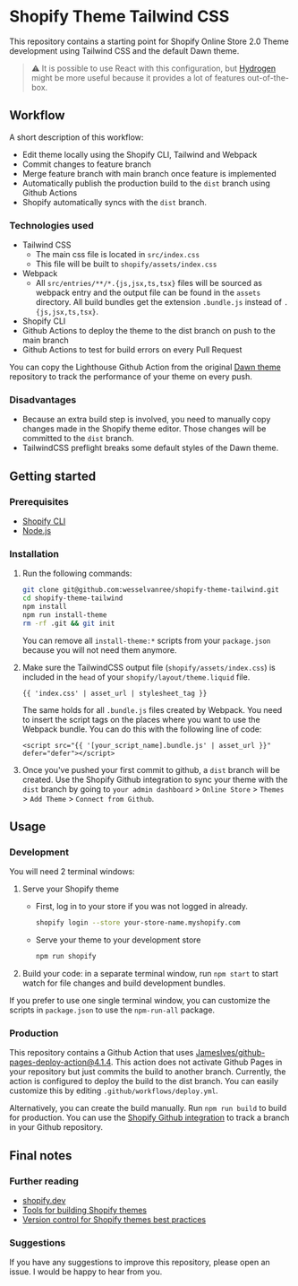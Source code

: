 # Shopify Theme Tailwind CSS

This repository contains a starting point for Shopify Online Store 2.0 Theme
development using Tailwind CSS and the default Dawn theme.

> :warning: It is possible to use React with this configuration, but
> [Hydrogen](https://hydrogen.shopify.dev/) might be more useful because it
> provides a lot of features out-of-the-box.

## Workflow

A short description of this workflow:

- Edit theme locally using the Shopify CLI, Tailwind and Webpack
- Commit changes to feature branch
- Merge feature branch with main branch once feature is implemented
- Automatically publish the production build to the `dist` branch using Github
  Actions
- Shopify automatically syncs with the `dist` branch.

### Technologies used

- Tailwind CSS
  - The main css file is located in `src/index.css`
  - This file will be built to `shopify/assets/index.css`
- Webpack
  - All `src/entries/**/*.{js,jsx,ts,tsx}` files will be sourced as webpack
    entry and the output file can be found in the `assets` directory. All build
    bundles get the extension `.bundle.js` instead of `.{js,jsx,ts,tsx}`.
- Shopify CLI
- Github Actions to deploy the theme to the dist branch on push to the main
  branch
- Github Actions to test for build errors on every Pull Request

You can copy the Lighthouse Github Action from the original
[Dawn theme](https://github.com/Shopify/dawn) repository to track the
performance of your theme on every push.

### Disadvantages

- Because an extra build step is involved, you need to manually copy changes
  made in the Shopify theme editor. Those changes will be committed to the
  `dist` branch.
- TailwindCSS preflight breaks some default styles of the Dawn theme.

## Getting started

### Prerequisites

- [Shopify CLI](https://shopify.dev/themes/getting-started/create#step-1-install-shopify-cli)
- [Node.js](https://nodejs.org/)

### Installation

1. Run the following commands:

   ```bash
   git clone git@github.com:wesselvanree/shopify-theme-tailwind.git
   cd shopify-theme-tailwind
   npm install
   npm run install-theme
   rm -rf .git && git init
   ```

   You can remove all `install-theme:*` scripts from your `package.json` because
   you will not need them anymore.

2. Make sure the TailwindCSS output file (`shopify/assets/index.css`) is
   included in the `head` of your `shopify/layout/theme.liquid` file.

   ```liquid
   {{ 'index.css' | asset_url | stylesheet_tag }}
   ```

   The same holds for all `.bundle.js` files created by Webpack. You need to
   insert the script tags on the places where you want to use the Webpack
   bundle. You can do this with the following line of code:

   ```liquid
   <script src="{{ '[your_script_name].bundle.js' | asset_url }}" defer="defer"></script>
   ```

3. Once you've pushed your first commit to github, a `dist` branch will be
   created. Use the Shopify Github integration to sync your theme with the
   `dist` branch by going to `your admin dashboard` > `Online Store` >
   `Themes` > `Add Theme` > `Connect from Github`.

## Usage

### Development

You will need 2 terminal windows:

1. Serve your Shopify theme

   - First, log in to your store if you was not logged in already.
     ```bash
     shopify login --store your-store-name.myshopify.com
     ```
   - Serve your theme to your development store
     ```bash
     npm run shopify
     ```

2. Build your code: in a separate terminal window, run `npm start` to start
   watch for file changes and build development bundles.

If you prefer to use one single terminal window, you can customize the scripts
in `package.json` to use the `npm-run-all` package.

### Production

This repository contains a Github Action that uses
[JamesIves/github-pages-deploy-action@4.1.4](https://github.com/JamesIves/github-pages-deploy-action).
This action does not activate Github Pages in your repository but just commits
the build to another branch. Currently, the action is configured to deploy the
build to the dist branch. You can easily customize this by editing
`.github/workflows/deploy.yml`.

Alternatively, you can create the build manually. Run `npm run build` to build
for production. You can use the
[Shopify Github integration](https://shopify.dev/themes/getting-started/create#step-6-install-the-shopify-github-integration-and-connect-your-branch-to-your-store)
to track a branch in your Github repository.

## Final notes

### Further reading

- [shopify.dev](https://shopify.dev)
- [Tools for building Shopify themes](https://shopify.dev/themes/tools)
- [Version control for Shopify themes best practices](https://shopify.dev/themes/best-practices/version-control)

### Suggestions

If you have any suggestions to improve this repository, please open an issue. I
would be happy to hear from you.

```

```
